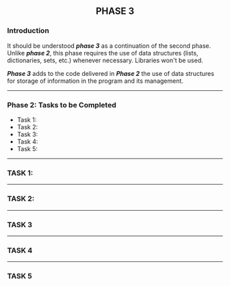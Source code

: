 ## <p align="center">PHASE 3</p>


### Introduction

It should be understood ***phase 3*** as a continuation of the second phase. Unlike ***phase 2***, this phase requires the use of data structures (lists, dictionaries, sets, etc.) whenever necessary. Libraries won't be used.

***Phase 3*** adds to the code delivered in ***Phase 2*** the use of data structures for storage of information in the program and its management.


---

### Phase 2: Tasks to be Completed
- Task 1: 
- Task 2: 
- Task 3: 
- Task 4:
- Task 5:

---

### TASK 1: 

---

### TASK 2: 
                                            
---

### TASK 3

---

### TASK 4

---

### TASK 5
